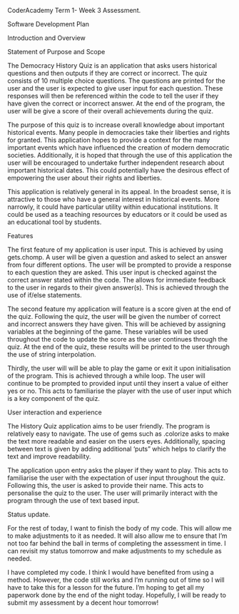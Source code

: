 CoderAcademy Term 1- Week 3 Assessment. 

Software Development Plan 

Introduction and Overview 

Statement of Purpose and Scope 

The Democracy History Quiz is an application that asks users historical questions and then outputs if they are correct or incorrect. The quiz consists of 10 multiple choice questions. The questions are printed for the user and the user is expected to give user input for each question. These responses will then be referenced within the code to tell the user if they have given the correct or incorrect answer.  At the end of the program, the user will be give a score of their overall achievements during the quiz. 

The purpose of this quiz is to increase overall knowledge about important historical events. Many people in democracies take their liberties and rights for granted. This application hopes to provide a context for the many important events which have influenced the creation of modern democratic societies.  Additionally, it is hoped that through the use of this application the user will be encouraged to undertake further independent research about important historical dates. This could potentially have the desirous effect of empowering the user about their rights and liberties. 

This application is relatively general in its appeal. In the broadest sense, it is attractive to those who have a general interest in historical events. More narrowly, it could have particular utility within educational institutions. It could be used as a teaching resources by educators or it could be used as an educational tool by students. 

Features 

The first feature of my application is user input. This is achieved by using gets.chomp. A user will be given a question and asked to select an answer from four different options. The user will be prompted to provide a response to each question they are asked. This user input is checked against the correct answer stated within the code. The allows for immediate feedback to the user in regards to their given answer(s). This is achieved through the use of if/else statements. 

The second feature my application will feature is a score given at the end of the quiz. Following the quiz, the user will be given the number of correct and incorrect answers they have given. This will be achieved by assigning variables at the beginning of the game. These variables will be used throughout the code to update the score as the user continues through the quiz. At the end of the quiz, these results will be printed to the user through the use of string interpolation. 

Thirdly, the user will will be able to play the game or exit it upon initialisation of the program. This is achieved through a while loop. The user will continue to be prompted to provided input until they insert a value of either yes or no. This acts to familiarise the player with the use of user input which is a key component of the quiz. 

User interaction and experience 

The History Quiz application aims to be user friendly. The program is relatively easy to navigate. The use of gems such as .colorize asks to make the text more readable and easier on the users eyes. Additionally, spacing between text is given by adding additional ‘puts” which helps to clarify the text and improve readability. 

The application upon entry asks the player if they want to play. This acts to familiarise the user with the expectation of user input throughout the quiz. Following this, the user is asked to provide their name. This acts to personalise the quiz to the user. The user will primarily interact with the program through the use of text based input. 




















Status update.

For the rest of today, I want to finish the body of my code. This will allow me to make adjustments to it as needed. It will also allow me to ensure that I’m not too far behind the ball in terms of completing the assessment in time. I can revisit my status tomorrow and make adjustments to my schedule as needed. 

I have completed my code. I think I would have benefited from using a method. However, the code still works and I’m running out of time so I will have to take this for a lesson for the future. I’m hoping to get all my paperwork done by the end of the night today. Hopefully, I will be ready to submit my assessment by a decent hour tomorrow! 
